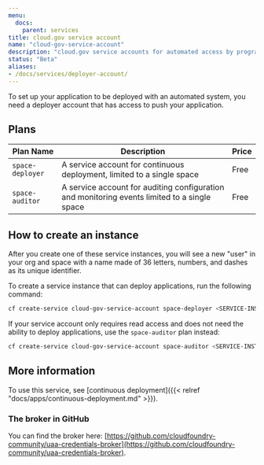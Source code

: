 ```yaml
---
menu:
  docs:
    parent: services
title: cloud.gov service account
name: "cloud-gov-service-account"
description: "cloud.gov service accounts for automated access by programs"
status: "Beta"
aliases:
- /docs/services/deployer-account/
---
```


To set up your application to be deployed with an automated system, you need a deployer account that has access to push your application.

## Plans

Plan Name | Description | Price
--------- | ----------- | -----
`space-deployer` | A service account for continuous deployment, limited to a single space | Free
`space-auditor` | A service account for auditing configuration and monitoring events limited to a single space | Free

## How to create an instance

After you create one of these service instances, you will see a new "user" in your org and space with a name made of 36 letters, numbers, and dashes as its unique identifier. 

To create a service instance that can deploy applications, run the following command:

```bash
cf create-service cloud-gov-service-account space-deployer <SERVICE-INSTANCE-NAME>
```

If your service account only requires read access and does not need the ability to deploy applications, use the `space-auditor` plan instead:

```bash
cf create-service cloud-gov-service-account space-auditor <SERVICE-INSTANCE-NAME>
```

## More information

To use this service, see [continuous deployment]({{< relref "docs/apps/continuous-deployment.md" >}}).

### The broker in GitHub

You can find the broker here: [https://github.com/cloudfoundry-community/uaa-credentials-broker](https://github.com/cloudfoundry-community/uaa-credentials-broker).
